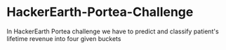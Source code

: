 # HackerEarth-Portea-Challenge
In HackerEarth Portea challenge we have to predict and classify patient's lifetime revenue into four given buckets
